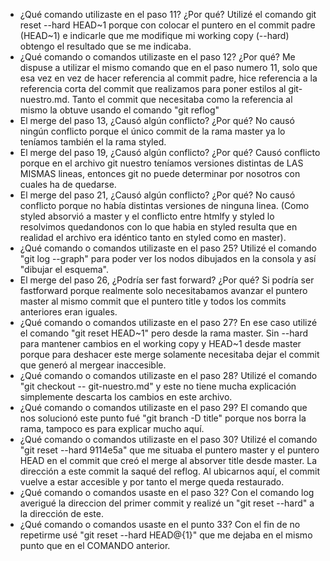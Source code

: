 - ¿Qué comando utilizaste en el paso 11? ¿Por qué?
   Utilizé el comando git reset --hard HEAD~1 porque con colocar el puntero en el
   commit padre (HEAD~1) e indicarle que me modifique mi working copy (--hard) 
   obtengo el resultado que se me indicaba.
- ¿Qué comando o comandos utilizaste en el paso 12? ¿Por qué?
   Me dispuse a utilizar el mismo comando que en el paso numero 11, solo que esa vez
   en vez de hacer referencia al commit padre, hice referencia a la referencia
   corta del commit que realizamos para poner estilos al git-nuestro.md.
   Tanto el commit que necesitaba como la referencia al mismo la obtuve usando el 
   comando "git reflog"
- El merge del paso 13, ¿Causó algún conflicto? ¿Por qué?
  No causó ningún conflicto porque el único commit de la rama master ya lo teníamos
  también el la rama styled.
- El merge del paso 19, ¿Causó algún conflicto? ¿Por qué?
  Causó conflicto porque en el archivo git nuestro teníamos versiones distintas de LAS
  MISMAS lineas, entonces git no puede determinar por nosotros con cuales ha de 
  quedarse.	
- El merge del paso 21, ¿Causó algún conflicto? ¿Por qué?
  No causó conflicto porque no había distintas versiones de ninguna linea.
 (Como styled absorvió a master y el conflicto entre htmlfy y styled lo resolvimos
 quedandonos con lo que habia en styled resulta que en realidad el archivo era idéntico
 tanto en styled como en master).
- ¿Qué comando o comandos utilizaste en el paso 25?
  Utilizé el comando "git log --graph" para poder ver los nodos dibujados en la 
  consola y así "dibujar el esquema".
- El merge del paso 26, ¿Podría ser fast forward? ¿Por qué?
  Si podría ser fastforward porque realmente solo necesitabamos avanzar el puntero
  master al mismo commit que el puntero title y todos los commits anteriores eran
  iguales.
- ¿Qué comando o comandos utilizaste en el paso 27?
  En ese caso utilizé el comando "git reset HEAD~1" pero desde la rama master.
  Sin --hard para mantener cambios en el working copy y HEAD~1 desde master porque
  para deshacer este merge solamente necesitaba dejar el commit que generó al mergear
  inaccesible.
- ¿Qué comando o comandos utilizaste en el paso 28?
  Utilizé el comando "git checkout -- git-nuestro.md" y este no tiene mucha explicación
  simplemente descarta los cambios en este archivo.
- ¿Qué comando o comandos utilizaste en el paso 29?
  El comando que nos solucionó este punto fué "git branch -D title" porque nos borra
  la rama, tampoco es para explicar mucho aquí.  
- ¿Qué comando o comandos utilizaste en el paso 30?
  Utilizé el comando "git reset --hard 9114e5a" que me situaba el puntero master 
  y el puntero HEAD en el commit que creó el merge al absorver title desde master.
  La dirección a este commit la saqué del reflog.
  Al ubicarnos aquí, el commit vuelve a estar accesible y por tanto el merge queda
  restaurado.
- ¿Qué comando o comandos usaste en el paso 32?
  Con el comando log averigué la direccion del primer commit y realizé un "git reset 
  --hard" a la dirección de este.
- ¿Qué comando o comandos usaste en el punto 33?
  Con el fin de no repetirme usé "git reset --hard HEAD@{1}" que me dejaba en el 
  mismo punto que en el COMANDO anterior.
